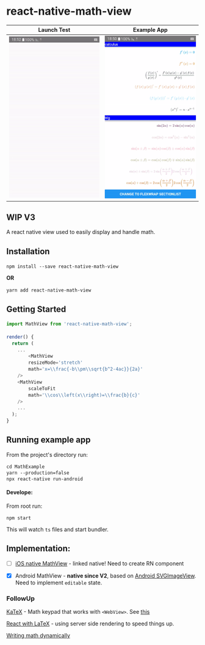 # react-native-math-view

| Launch Test | Example App |
| --- | --- |
| ![Launch](./docs/launchAndroid.gif) | ![Example App](./docs/exampleAndroid.gif) |


## WIP V3

A react native view used to easily display and handle math.

## Installation

`npm install --save react-native-math-view`

**OR**

`yarn add react-native-math-view`


## Getting Started

```js
import MathView from 'react-native-math-view';

render() {
  return (
    ...
    	<MathView
		resizeMode='stretch'
		math='x=\\frac{-b\\pm\\sqrt{b^2-4ac}}{2a}'
	/> 
	<MathView
		scaleToFit
		math='\\cos\\left(x\\right)=\\frac{b}{c}'
	/> 
    ...
  );
}


```


## Running example app
From the project's directory run:
```
cd MathExample
yarn --production=false
npx react-native run-android
```

#### Develope:
From root run:
```
npm start
```
This will watch `ts` files and start bundler.


## Implementation:
  - [ ] [iOS native MathView](https://github.com/kostub/iosMath) - linked native! Need to create RN component

  - [x] Android MathView - **native since V2**, based on [Android SVGImageView](https://bigbadaboom.github.io/androidsvg). Need to implement `editable` state.

### FollowUp

[KaTeX](https://github.com/Khan/KaTeX) - Math keypad that works with `<WebView>`. See [this](https://github.com/ShaMan123/math-input)

[React with LaTeX](https://github.com/Pomax/BezierInfo-2) - using server side rendering to speed things up.

[Writing math dynamically](https://github.com/nicolewhite/algebra.js)

